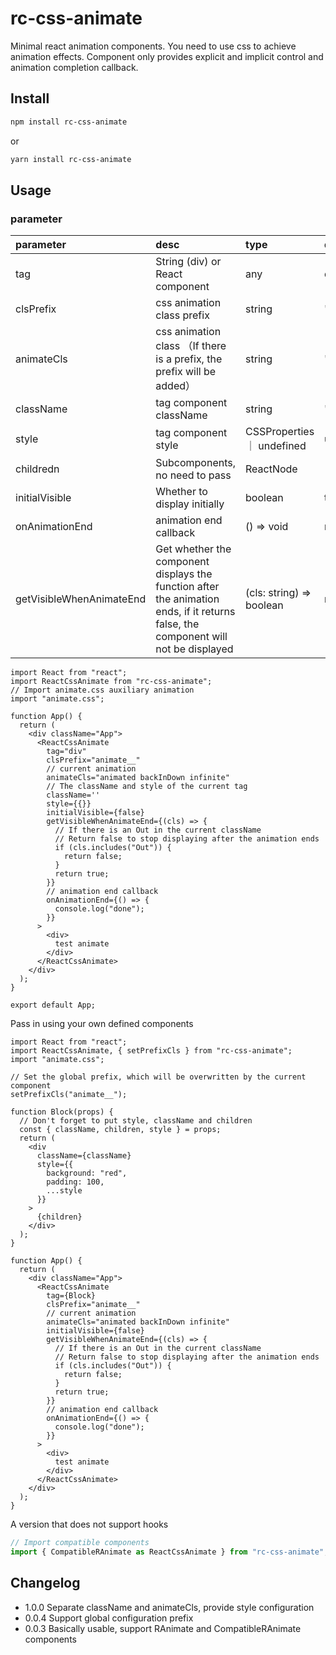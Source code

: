 # rc-css-animate

Minimal react animation components. You need to use css to achieve animation
effects. Component only provides explicit and implicit control and animation
completion callback.

## Install

```bash
npm install rc-css-animate
```

or

```bash
yarn install rc-css-animate
```

## Usage

### parameter

| parameter                | desc                                                                                                                               | type                     | default |
| :----------------------- | :--------------------------------------------------------------------------------------------------------------------------------- | :----------------------- | :------ |
| tag                      | String (div) or React component                                                                                                    | any                      | div     |
| clsPrefix                | css animation class prefix                                                                                                         | string                   | ''       |
| animateCls                      | css animation class （If there is a prefix, the prefix will be added）                                                               | string                   | ''      |
| className | tag component className  | string | '' |
| style | tag component  style  | CSSProperties ｜ undefined | undefined |
| childredn                | Subcomponents, no need to pass                                                                                                     | ReactNode                | -       |
| initialVisible           | Whether to display initially                                                                                                       | boolean                  | true    |
| onAnimationEnd           | animation end callback                                                                                                             | () => void               | null    |
| getVisibleWhenAnimateEnd | Get whether the component displays the function after the animation ends, if it returns false, the component will not be displayed | (cls: string) => boolean | null    |

```tsx
import React from "react";
import ReactCssAnimate from "rc-css-animate";
// Import animate.css auxiliary animation
import "animate.css";

function App() {
  return (
    <div className="App">
      <ReactCssAnimate
        tag="div"
        clsPrefix="animate__"
        // current animation
        animateCls="animated backInDown infinite"
        // The className and style of the current tag
        className=''
        style={{}}
        initialVisible={false}
        getVisibleWhenAnimateEnd={(cls) => {
          // If there is an Out in the current className
          // Return false to stop displaying after the animation ends
          if (cls.includes("Out")) {
            return false;
          }
          return true;
        }}
        // animation end callback
        onAnimationEnd={() => {
          console.log("done");
        }}
      >
        <div>
          test animate
        </div>
      </ReactCssAnimate>
    </div>
  );
}

export default App;
```

Pass in using your own defined components

```tsx
import React from "react";
import ReactCssAnimate, { setPrefixCls } from "rc-css-animate";
import "animate.css";

// Set the global prefix, which will be overwritten by the current component
setPrefixCls("animate__");

function Block(props) {
  // Don't forget to put style, className and children
  const { className, children, style } = props;
  return (
    <div
      className={className}
      style={{
        background: "red",
        padding: 100,
        ...style
      }}
    >
      {children}
    </div>
  );
}

function App() {
  return (
    <div className="App">
      <ReactCssAnimate
        tag={Block}
        clsPrefix="animate__"
        // current animation
        animateCls="animated backInDown infinite"
        initialVisible={false}
        getVisibleWhenAnimateEnd={(cls) => {
          // If there is an Out in the current className
          // Return false to stop displaying after the animation ends
          if (cls.includes("Out")) {
            return false;
          }
          return true;
        }}
        // animation end callback
        onAnimationEnd={() => {
          console.log("done");
        }}
      >
        <div>
          test animate
        </div>
      </ReactCssAnimate>
    </div>
  );
}
```

A version that does not support hooks

```ts
// Import compatible components
import { CompatibleRAnimate as ReactCssAnimate } from "rc-css-animate";
```

## Changelog

- 1.0.0 Separate className and animateCls, provide style configuration
- 0.0.4 Support global configuration prefix
- 0.0.3 Basically usable, support RAnimate and CompatibleRAnimate components

